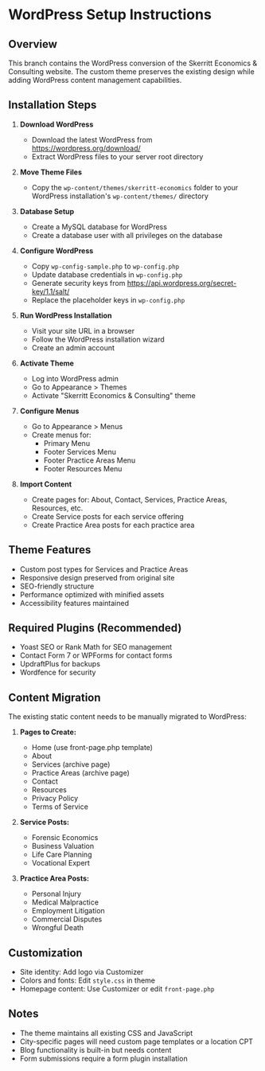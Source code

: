 # WordPress Setup Instructions

## Overview
This branch contains the WordPress conversion of the Skerritt Economics & Consulting website. The custom theme preserves the existing design while adding WordPress content management capabilities.

## Installation Steps

1. **Download WordPress**
   - Download the latest WordPress from https://wordpress.org/download/
   - Extract WordPress files to your server root directory

2. **Move Theme Files**
   - Copy the `wp-content/themes/skerritt-economics` folder to your WordPress installation's `wp-content/themes/` directory

3. **Database Setup**
   - Create a MySQL database for WordPress
   - Create a database user with all privileges on the database

4. **Configure WordPress**
   - Copy `wp-config-sample.php` to `wp-config.php`
   - Update database credentials in `wp-config.php`
   - Generate security keys from https://api.wordpress.org/secret-key/1.1/salt/
   - Replace the placeholder keys in `wp-config.php`

5. **Run WordPress Installation**
   - Visit your site URL in a browser
   - Follow the WordPress installation wizard
   - Create an admin account

6. **Activate Theme**
   - Log into WordPress admin
   - Go to Appearance > Themes
   - Activate "Skerritt Economics & Consulting" theme

7. **Configure Menus**
   - Go to Appearance > Menus
   - Create menus for:
     - Primary Menu
     - Footer Services Menu
     - Footer Practice Areas Menu
     - Footer Resources Menu

8. **Import Content**
   - Create pages for: About, Contact, Services, Practice Areas, Resources, etc.
   - Create Service posts for each service offering
   - Create Practice Area posts for each practice area

## Theme Features

- Custom post types for Services and Practice Areas
- Responsive design preserved from original site
- SEO-friendly structure
- Performance optimized with minified assets
- Accessibility features maintained

## Required Plugins (Recommended)

- Yoast SEO or Rank Math for SEO management
- Contact Form 7 or WPForms for contact forms
- UpdraftPlus for backups
- Wordfence for security

## Content Migration

The existing static content needs to be manually migrated to WordPress:

1. **Pages to Create:**
   - Home (use front-page.php template)
   - About
   - Services (archive page)
   - Practice Areas (archive page)
   - Contact
   - Resources
   - Privacy Policy
   - Terms of Service

2. **Service Posts:**
   - Forensic Economics
   - Business Valuation
   - Life Care Planning
   - Vocational Expert

3. **Practice Area Posts:**
   - Personal Injury
   - Medical Malpractice
   - Employment Litigation
   - Commercial Disputes
   - Wrongful Death

## Customization

- Site identity: Add logo via Customizer
- Colors and fonts: Edit `style.css` in theme
- Homepage content: Use Customizer or edit `front-page.php`

## Notes

- The theme maintains all existing CSS and JavaScript
- City-specific pages will need custom page templates or a location CPT
- Blog functionality is built-in but needs content
- Form submissions require a form plugin installation